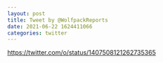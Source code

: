 ```yaml
--- 
layout: post 
title: Tweet by @WolfpackReports 
date: 2021-06-22 1624411066 
categories: twitter 
--- 
```

https://twitter.com/o/status/1407508121262735365